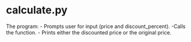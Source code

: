 # calculate.py
The program: - Prompts user for input (price and discount_percent).  -Calls the function. - Prints either the discounted price or the original price.
